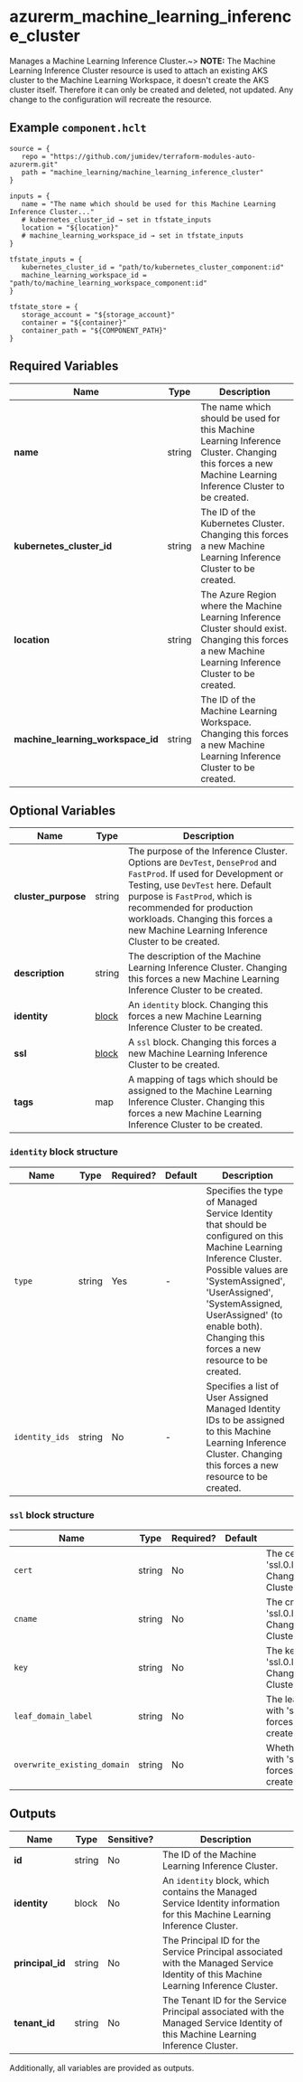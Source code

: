 # azurerm_machine_learning_inference_cluster

Manages a Machine Learning Inference Cluster.~> **NOTE:** The Machine Learning Inference Cluster resource is used to attach an existing AKS cluster to the Machine Learning Workspace, it doesn't create the AKS cluster itself. Therefore it can only be created and deleted, not updated. Any change to the configuration will recreate the resource.

## Example `component.hclt`

```hcl
source = {
   repo = "https://github.com/jumidev/terraform-modules-auto-azurerm.git"   
   path = "machine_learning/machine_learning_inference_cluster"   
}

inputs = {
   name = "The name which should be used for this Machine Learning Inference Cluster..."   
   # kubernetes_cluster_id → set in tfstate_inputs
   location = "${location}"   
   # machine_learning_workspace_id → set in tfstate_inputs
}

tfstate_inputs = {
   kubernetes_cluster_id = "path/to/kubernetes_cluster_component:id"   
   machine_learning_workspace_id = "path/to/machine_learning_workspace_component:id"   
}

tfstate_store = {
   storage_account = "${storage_account}"   
   container = "${container}"   
   container_path = "${COMPONENT_PATH}"   
}

```

## Required Variables

| Name | Type |  Description |
| ---- | --------- |  ----------- |
| **name** | string |  The name which should be used for this Machine Learning Inference Cluster. Changing this forces a new Machine Learning Inference Cluster to be created. | 
| **kubernetes_cluster_id** | string |  The ID of the Kubernetes Cluster. Changing this forces a new Machine Learning Inference Cluster to be created. | 
| **location** | string |  The Azure Region where the Machine Learning Inference Cluster should exist. Changing this forces a new Machine Learning Inference Cluster to be created. | 
| **machine_learning_workspace_id** | string |  The ID of the Machine Learning Workspace. Changing this forces a new Machine Learning Inference Cluster to be created. | 

## Optional Variables

| Name | Type |  Description |
| ---- | --------- |  ----------- |
| **cluster_purpose** | string |  The purpose of the Inference Cluster. Options are `DevTest`, `DenseProd` and `FastProd`. If used for Development or Testing, use `DevTest` here. Default purpose is `FastProd`, which is recommended for production workloads. Changing this forces a new Machine Learning Inference Cluster to be created. | 
| **description** | string |  The description of the Machine Learning Inference Cluster. Changing this forces a new Machine Learning Inference Cluster to be created. | 
| **identity** | [block](#identity-block-structure) |  An `identity` block. Changing this forces a new Machine Learning Inference Cluster to be created. | 
| **ssl** | [block](#ssl-block-structure) |  A `ssl` block. Changing this forces a new Machine Learning Inference Cluster to be created. | 
| **tags** | map |  A mapping of tags which should be assigned to the Machine Learning Inference Cluster. Changing this forces a new Machine Learning Inference Cluster to be created. | 

### `identity` block structure

| Name | Type | Required? | Default | Description |
| ---- | ---- | --------- | ------- | ----------- |
| `type` | string | Yes | - | Specifies the type of Managed Service Identity that should be configured on this Machine Learning Inference Cluster. Possible values are 'SystemAssigned', 'UserAssigned', 'SystemAssigned, UserAssigned' (to enable both). Changing this forces a new resource to be created. |
| `identity_ids` | string | No | - | Specifies a list of User Assigned Managed Identity IDs to be assigned to this Machine Learning Inference Cluster. Changing this forces a new resource to be created. |

### `ssl` block structure

| Name | Type | Required? | Default | Description |
| ---- | ---- | --------- | ------- | ----------- |
| `cert` | string | No |  | The certificate for the SSL configuration.Conflicts with 'ssl.0.leaf_domain_label','ssl.0.overwrite_existing_domain'. Changing this forces a new Machine Learning Inference Cluster to be created. Defaults to ''''. |
| `cname` | string | No |  | The cname of the SSL configuration.Conflicts with 'ssl.0.leaf_domain_label','ssl.0.overwrite_existing_domain'. Changing this forces a new Machine Learning Inference Cluster to be created. Defaults to ''''. |
| `key` | string | No |  | The key content for the SSL configuration.Conflicts with 'ssl.0.leaf_domain_label','ssl.0.overwrite_existing_domain'. Changing this forces a new Machine Learning Inference Cluster to be created. Defaults to ''''. |
| `leaf_domain_label` | string | No |  | The leaf domain label for the SSL configuration. Conflicts with 'ssl.0.cert','ssl.0.key','ssl.0.cname'. Changing this forces a new Machine Learning Inference Cluster to be created. Defaults to ''''. |
| `overwrite_existing_domain` | string | No |  | Whether or not to overwrite existing leaf domain. Conflicts with 'ssl.0.cert','ssl.0.key','ssl.0.cname' Changing this forces a new Machine Learning Inference Cluster to be created. Defaults to ''''. |



## Outputs

| Name | Type | Sensitive? | Description |
| ---- | ---- | --------- | --------- |
| **id** | string | No  | The ID of the Machine Learning Inference Cluster. | 
| **identity** | block | No  | An `identity` block, which contains the Managed Service Identity information for this Machine Learning Inference Cluster. | 
| **principal_id** | string | No  | The Principal ID for the Service Principal associated with the Managed Service Identity of this Machine Learning Inference Cluster. | 
| **tenant_id** | string | No  | The Tenant ID for the Service Principal associated with the Managed Service Identity of this Machine Learning Inference Cluster. | 

Additionally, all variables are provided as outputs.

